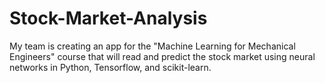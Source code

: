 # Stock-Market-Analysis
My team is creating an app for the "Machine Learning for Mechanical Engineers" course that will read and predict the stock market using neural networks in Python, Tensorflow, and scikit-learn.

